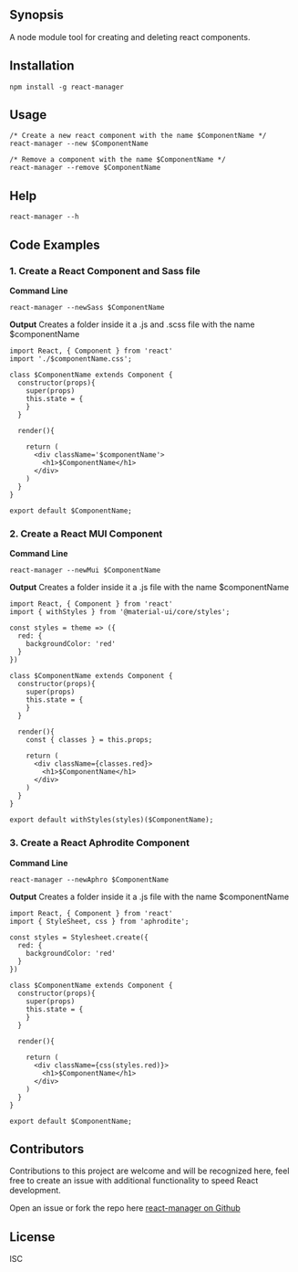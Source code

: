 ## Synopsis

A node module tool for creating and deleting react components.

## Installation

    npm install -g react-manager

## Usage
    /* Create a new react component with the name $ComponentName */  
    react-manager --new $ComponentName     
  
    /* Remove a component with the name $ComponentName */  
    react-manager --remove $ComponentName    


## Help

    react-manager --h

## Code Examples

### 1. Create a React Component and Sass file

**Command Line**

    react-manager --newSass $ComponentName

**Output**
Creates a folder inside it a .js and .scss file with the name $componentName 
    
    import React, { Component } from 'react'
    import './$componentName.css';
    
    class $ComponentName extends Component {
      constructor(props){
        super(props) 
        this.state = {      
        }
      }
  
      render(){

        return (
          <div className='$componentName'>
            <h1>$ComponentName</h1>
          </div>
        )
      }
    }
    
    export default $ComponentName;

### 2. Create a React MUI Component 

**Command Line**

    react-manager --newMui $ComponentName

**Output**
Creates a folder inside it a .js file with the name $componentName 
    
    import React, { Component } from 'react'
    import { withStyles } from '@material-ui/core/styles';
    
    const styles = theme => ({
      red: {
        backgroundColor: 'red'
      }
    })

    class $ComponentName extends Component {
      constructor(props){
        super(props) 
        this.state = {      
        }
      }
  
      render(){
        const { classes } = this.props;

        return (
          <div className={classes.red}>
            <h1>$ComponentName</h1>
          </div>
        )
      }
    }
    
    export default withStyles(styles)($ComponentName);

### 3. Create a React Aphrodite Component 

**Command Line**

    react-manager --newAphro $ComponentName

**Output**
Creates a folder inside it a .js file with the name $componentName 
    
    import React, { Component } from 'react'
    import { StyleSheet, css } from 'aphrodite';
    
    const styles = Stylesheet.create({
      red: {
        backgroundColor: 'red'
      }
    })

    class $ComponentName extends Component {
      constructor(props){
        super(props) 
        this.state = {      
        }
      }
  
      render(){

        return (
          <div className={css(styles.red)}>
            <h1>$ComponentName</h1>
          </div>
        )
      }
    }
    
    export default $ComponentName;
    

## Contributors

Contributions to this project are welcome and will be recognized here, feel free to create an issue with additional functionality to speed React development.

Open an issue or fork the repo here [react-manager on Github](https://github.com/Joesepherus/react-manager "react-manager on Github")


## License

ISC
